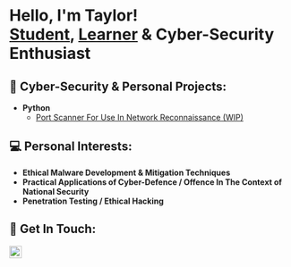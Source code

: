 <h1>Hello, I'm Taylor! <br/><a href="https://www.linkedin.com/in/taylor-mcmaniman-a95461183">Student</a>, <a href="https://www.codecademy.com/profiles/MNDKLR">Learner</a> &  <a>Cyber-Security Enthusiast</a></h1>

<h2>👾 Cyber-Security & Personal Projects:</h2>

- <b>Python</b>
  - [Port Scanner For Use In Network Reconnaissance (WIP)](https://github.com/MNDKLR/Port-Scanner-Python-Script)

<h2> 💻 Personal Interests:</h2>

- <b>Ethical Malware Development & Mitigation Techniques</b>
- <b>Practical Applications of Cyber-Defence / Offence In The Context of National Security</b>
- <b>Penetration Testing / Ethical Hacking</b>



<h2> 🤳 Get In Touch:</h2>

[<img align="left" alt="Taylor McManiman | LinkedIn" width="22px" src="https://cdn.jsdelivr.net/npm/simple-icons@v3/icons/linkedin.svg" />][linkedin]

[linkedin]:https://linkedin.com/in/taylor-mcmaniman-a95461183

<!--
**MNDKLR/MNDKLR** is a ✨ _special_ ✨ repository because its `README.md` (this file) appears on your GitHub profile.

Here are some ideas to get you started:

- 🔭 I’m currently working on ...
- 🌱 I’m currently learning ...
- 👯 I’m looking to collaborate on ...
- 🤔 I’m looking for help with ...
- 💬 Ask me about ...
- 📫 How to reach me: ...
- 😄 Pronouns: ...
- ⚡ Fun fact: ...
-->
